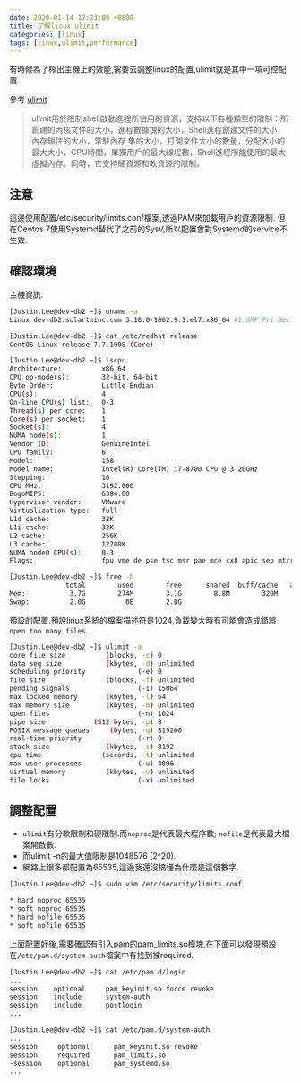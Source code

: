 ```yaml
---
date: 2020-01-14 17:23:00 +0800
title: 了解linux ulimit
categories: [linux]
tags: [linux,ulimit,performance]
---
```


有時候為了榨出主機上的效能,需要去調整linux的配置,ulimit就是其中一項可控配置.

<!--more-->

參考 [ulimit](https://man.linuxde.net/ulimit)

> ulimit用於限制shell啟動進程所佔用的資源，支持以下各種類型的限制：所創建的內核文件的大小，進程數據塊的大小，Shell進程創建文件的大小，內存鎖住的大小，常駐內存 集的大小，打開文件大小的數量，分配大小的最大大小，CPU時間，單獨用戶的最大線程數，Shell進程所能使用的最大虛擬內存。同時，它支持硬資源和軟資源的限制。

## 注意

這邊使用配置/etc/security/limits.conf檔案,透過PAM來加載用戶的資源限制.
但在Centos 7使用Systemd替代了之前的SysV,所以配置會對Systemd的service不生效.

## 確認環境

主機資訊.

```bash
[Justin.Lee@dev-db2 ~]$ uname -a
Linux dev-db2.solartninc.com 3.10.0-1062.9.1.el7.x86_64 #1 SMP Fri Dec 6 15:49:49 UTC 2019 x86_64 x86_64 x86_64 GNU/Linux

[Justin.Lee@dev-db2 ~]$ cat /etc/redhat-release
CentOS Linux release 7.7.1908 (Core)

[Justin.Lee@dev-db2 ~]$ lscpu
Architecture:          x86_64
CPU op-mode(s):        32-bit, 64-bit
Byte Order:            Little Endian
CPU(s):                4
On-line CPU(s) list:   0-3
Thread(s) per core:    1
Core(s) per socket:    1
Socket(s):             4
NUMA node(s):          1
Vendor ID:             GenuineIntel
CPU family:            6
Model:                 158
Model name:            Intel(R) Core(TM) i7-8700 CPU @ 3.20GHz
Stepping:              10
CPU MHz:               3192.000
BogoMIPS:              6384.00
Hypervisor vendor:     VMware
Virtualization type:   full
L1d cache:             32K
L1i cache:             32K
L2 cache:              256K
L3 cache:              12288K
NUMA node0 CPU(s):     0-3
Flags:                 fpu vme de pse tsc msr pae mce cx8 apic sep mtrr pge mca cmov pat pse36 clflush mmx fxsr sse sse2 ss syscall nx pdpe1gb rdtscp lm constant_tsc arch_perfmon nopl xtopology tsc_reliable nonstop_tsc eagerfpu pni pclmulqdq ssse3 fma cx16 pcid sse4_1 sse4_2 x2apic movbe popcnt tsc_deadline_timer aes xsave avx f16c rdrand hypervisor lahf_lm abm 3dnowprefetch invpcid_single ssbd ibrs ibpb stibp fsgsbase tsc_adjust bmi1 hle avx2 smep bmi2 invpcid rtm mpx rdseed adx smap clflushopt xsaveopt xsavec arat spec_ctrl intel_stibp flush_l1d arch_capabilities

[Justin.Lee@dev-db2 ~]$ free -h
              total        used        free      shared  buff/cache   available
Mem:           3.7G        274M        3.1G        8.8M        320M        3.2G
Swap:          2.0G          0B        2.0G
```

預設的配置.預設linux系統的檔案描述符是1024,負載變大時有可能會造成錯誤`open too many files`.

```bash
[Justin.Lee@dev-db2 ~]$ ulimit -a
core file size          (blocks, -c) 0
data seg size           (kbytes, -d) unlimited
scheduling priority             (-e) 0
file size               (blocks, -f) unlimited
pending signals                 (-i) 15064
max locked memory       (kbytes, -l) 64
max memory size         (kbytes, -m) unlimited
open files                      (-n) 1024
pipe size            (512 bytes, -p) 8
POSIX message queues     (bytes, -q) 819200
real-time priority              (-r) 0
stack size              (kbytes, -s) 8192
cpu time               (seconds, -t) unlimited
max user processes              (-u) 4096
virtual memory          (kbytes, -v) unlimited
file locks                      (-x) unlimited
```

## 調整配置

* `ulimit`有分軟限制和硬限制.而`noproc`是代表最大程序數; `nofile`是代表最大檔案開啟數.
* 而ulimit -n的最大值限制是1048576 (2^20).
* 網路上很多都配置為65535,這邊我還沒搞懂為什麼是這個數字.

```bash
[Justin.Lee@dev-db2 ~]$ sudo vim /etc/security/limits.conf

* hard noproc 65535
* soft noproc 65535
* hard nofile 65535
* soft nofile 65535
```

上面配置好後,需要確認有引入pam的pam_limits.so模塊,在下面可以發現預設在`/etc/pam.d/system-auth`檔案中有找到被required.

```bash
[Justin.Lee@dev-db2 ~]$ cat /etc/pam.d/login
...
session    optional     pam_keyinit.so force revoke
session    include      system-auth
session    include      postlogin
...

[Justin.Lee@dev-db2 ~]$ cat /etc/pam.d/system-auth
...
session     optional      pam_keyinit.so revoke
session     required      pam_limits.so
-session    optional      pam_systemd.so
...
```
